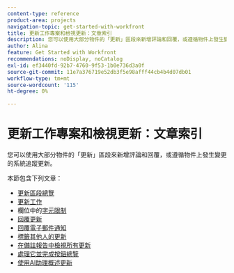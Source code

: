 ```yaml
---
content-type: reference
product-area: projects
navigation-topic: get-started-with-workfront
title: 更新工作專案和檢視更新：文章索引
description: 您可以使用大部分物件的「更新」區段來新增評論和回覆，或遵循物件上發生變更的系統追蹤更新。
author: Alina
feature: Get Started with Workfront
recommendations: noDisplay, noCatalog
exl-id: ef3440fd-92b7-4760-9f53-1b0e736d3a0f
source-git-commit: 11e7a376719e52db3f5e98afff44cb4b4d07db01
workflow-type: tm+mt
source-wordcount: '115'
ht-degree: 0%

---
```


# 更新工作專案和檢視更新：文章索引

<!-- Audited: 02/2024 -->

您可以使用大部分物件的「更新」區段來新增評論和回覆，或遵循物件上發生變更的系統追蹤更新。

本節包含下列文章：

* [更新區段總覽](../../workfront-basics/updating-work-items-and-viewing-updates/updates-tab-overview.md)
* [更新工作](../../workfront-basics/updating-work-items-and-viewing-updates/update-work.md)
* 欄位中的[字元限制](../../workfront-basics/updating-work-items-and-viewing-updates/character-limits-in-fields.md)
* [回覆更新](../../workfront-basics/updating-work-items-and-viewing-updates/reply-to-updates.md)
* [回覆電子郵件通知](../../workfront-basics/updating-work-items-and-viewing-updates/reply-to-email-notifications.md)
* [標籤其他人的更新](../../workfront-basics/updating-work-items-and-viewing-updates/tag-others-on-updates.md)
* [在備註報告中檢視所有更新](../../workfront-basics/updating-work-items-and-viewing-updates/view-all-updates-in-a-report.md)
* [處理它並完成按鈕總覽](../../workfront-basics/updating-work-items-and-viewing-updates/work-on-it-and-done-buttons-accept-complete-work.md)
* [使用AI助理概述更新](/help/quicksilver/workfront-basics/updating-work-items-and-viewing-updates/summarize-updates-ai-assistant.md)

